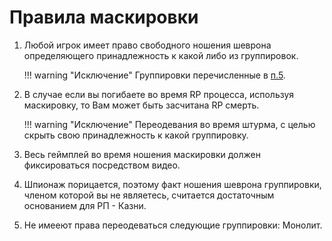 # Правила маскировки

1. Любой игрок имеет право свободного ношения шеврона определяющего принадлежность к какой либо из группировок.

    !!! warning "Исключение"
        Группировки перечисленные в [п.5](#disguise_rules-5).

2. В случае если вы погибаете во время RP процесса, используя маскировку, то Вам может быть засчитана RP смерть.

    !!! warning "Исключение"
        Переодевания во время штурма, с целью скрыть свою принадлежность к какой группировку.

3. Весь геймплей во время ношения маскировки должен фиксироваться посредством видео.
4. Шпионаж порицается, поэтому факт ношения шеврона группировки, членом которой вы не являетесь, считается достаточным основанием для РП - Казни.
5. Не имееют права переодеваться следующие группировки: Монолит.
